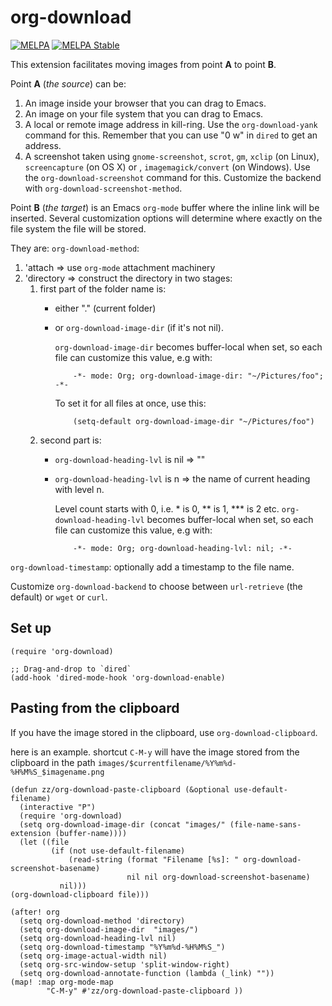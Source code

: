 # org-download

[![MELPA](https://melpa.org/packages/org-download-badge.svg)](https://melpa.org/#/org-download)
[![MELPA Stable](https://stable.melpa.org/packages/org-download-badge.svg)](https://stable.melpa.org/#/org-download)

This extension facilitates moving images from point **A** to point **B**.

Point **A** (*the source*) can be:

1. An image inside your browser that you can drag to Emacs.
2. An image on your file system that you can drag to Emacs.
3. A local or remote image address in kill-ring.
   Use the `org-download-yank` command for this.
   Remember that you can use "0 w" in `dired` to get an address.
4. A screenshot taken using `gnome-screenshot`, `scrot`, `gm`, `xclip`
   (on Linux), `screencapture` (on OS X) or , `imagemagick/convert`
   (on Windows).  Use the `org-download-screenshot` command for this.
   Customize the backend with `org-download-screenshot-method`.

Point **B** (*the target*) is an Emacs `org-mode` buffer where the inline
link will be inserted.  Several customization options will determine
where exactly on the file system the file will be stored.

They are:
`org-download-method`:

1. 'attach => use `org-mode` attachment machinery
2. 'directory => construct the directory in two stages:
   1. first part of the folder name is:
      * either "." (current folder)
      * or `org-download-image-dir` (if it's not nil).

        `org-download-image-dir` becomes buffer-local when set,
        so each file can customize this value, e.g with:

                -*- mode: Org; org-download-image-dir: "~/Pictures/foo"; -*-

        To set it for all files at once, use this:

                (setq-default org-download-image-dir "~/Pictures/foo")


   2. second part is:
      * `org-download-heading-lvl` is nil => ""
      * `org-download-heading-lvl` is n => the name of current
        heading with level n.

        Level count starts with 0,
        i.e. * is 0, ** is 1, *** is 2 etc.
        `org-download-heading-lvl` becomes buffer-local when set,
        so each file can customize this value, e.g with:

                -*- mode: Org; org-download-heading-lvl: nil; -*-

`org-download-timestamp`:
optionally add a timestamp to the file name.

Customize `org-download-backend` to choose between `url-retrieve`
(the default) or `wget` or `curl`.

## Set up

```elisp
(require 'org-download)

;; Drag-and-drop to `dired`
(add-hook 'dired-mode-hook 'org-download-enable)
```

## Pasting from the clipboard
If you have the image stored in the clipboard, use `org-download-clipboard`.

here is an example. shortcut `C-M-y` will have the image stored from the clipboard in the path `images/$currentfilename/%Y%m%d-%H%M%S_$imagename.png` 

```
(defun zz/org-download-paste-clipboard (&optional use-default-filename)
  (interactive "P")
  (require 'org-download)
  (setq org-download-image-dir (concat "images/" (file-name-sans-extension (buffer-name))))
  (let ((file
         (if (not use-default-filename)
             (read-string (format "Filename [%s]: " org-download-screenshot-basename)
                          nil nil org-download-screenshot-basename)
           nil)))
(org-download-clipboard file)))

(after! org
  (setq org-download-method 'directory)
  (setq org-download-image-dir  "images/")
  (setq org-download-heading-lvl nil)
  (setq org-download-timestamp "%Y%m%d-%H%M%S_")
  (setq org-image-actual-width nil)
  (setq org-src-window-setup 'split-window-right)
  (setq org-download-annotate-function (lambda (_link) ""))
(map! :map org-mode-map
        "C-M-y" #'zz/org-download-paste-clipboard ))
```